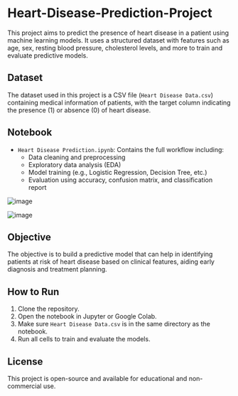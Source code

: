 # Heart-Disease-Prediction-Project

This project aims to predict the presence of heart disease in a patient using machine learning models. It uses a structured dataset with features such as age, sex, resting blood pressure, cholesterol levels, and more to train and evaluate predictive models.

## Dataset

The dataset used in this project is a CSV file (`Heart Disease Data.csv`) containing medical information of patients, with the target column indicating the presence (1) or absence (0) of heart disease.

## Notebook

- `Heart Disease Prediction.ipynb`: Contains the full workflow including:
  - Data cleaning and preprocessing
  - Exploratory data analysis (EDA)
  - Model training (e.g., Logistic Regression, Decision Tree, etc.)
  - Evaluation using accuracy, confusion matrix, and classification report

![image](https://github.com/user-attachments/assets/1e19242b-9d44-44ee-b0e8-e4fd8a1a7a9f)

![image](https://github.com/user-attachments/assets/203c53dd-a3ca-43fb-a915-de42c6c4873e)


## Objective

The objective is to build a predictive model that can help in identifying patients at risk of heart disease based on clinical features, aiding early diagnosis and treatment planning.

## How to Run

1. Clone the repository.
2. Open the notebook in Jupyter or Google Colab.
3. Make sure `Heart Disease Data.csv` is in the same directory as the notebook.
4. Run all cells to train and evaluate the models.

## License

This project is open-source and available for educational and non-commercial use.
